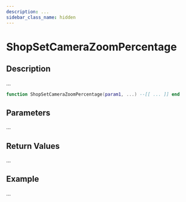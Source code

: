 ```yaml
---
description: ...
sidebar_class_name: hidden
---
```


# ShopSetCameraZoomPercentage

## Description

...

```lua
function ShopSetCameraZoomPercentage(param1, ...) --[[ ... ]] end
```

## Parameters

...

## Return Values

...

## Example

...


